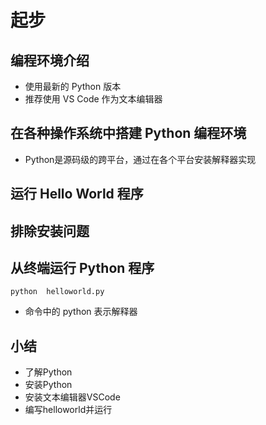 # 起步

## 编程环境介绍

- 使用最新的 Python 版本
- 推荐使用 VS Code 作为文本编辑器

## 在各种操作系统中搭建 Python 编程环境
- Python是源码级的跨平台，通过在各个平台安装解释器实现

## 运行 Hello World 程序

## 排除安装问题

## 从终端运行 Python 程序

```cli
python  helloworld.py
```

- 命令中的 python 表示解释器

## 小结
- 了解Python
- 安装Python
- 安装文本编辑器VSCode
- 编写helloworld并运行